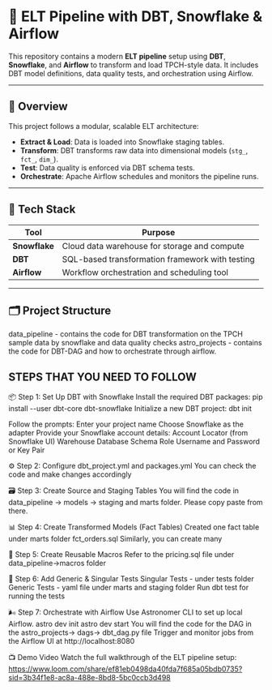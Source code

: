 # 🧊 ELT Pipeline with DBT, Snowflake & Airflow

This repository contains a modern **ELT pipeline** setup using **DBT**, **Snowflake**, and **Airflow** to transform and load TPCH-style data. It includes DBT model definitions, data quality tests, and orchestration using Airflow.

---

## 🚀 Overview

This project follows a modular, scalable ELT architecture:

- **Extract & Load**: Data is loaded into Snowflake staging tables.
- **Transform**: DBT transforms raw data into dimensional models (`stg_`, `fct_`, `dim_`).
- **Test**: Data quality is enforced via DBT schema tests.
- **Orchestrate**: Apache Airflow schedules and monitors the pipeline runs.

---

## 🧱 Tech Stack

| Tool      | Purpose                              |
|-----------|--------------------------------------|
| **Snowflake** | Cloud data warehouse for storage and compute |
| **DBT**   | SQL-based transformation framework with testing |
| **Airflow** | Workflow orchestration and scheduling tool |

---

## 🗂️ Project Structure
data_pipeline - contains the code for DBT transformation on the TPCH sample data by snowflake and data quality checks
astro_projects - contains the code for DBT-DAG and how to orchestrate through airflow.

## STEPS THAT YOU NEED TO FOLLOW

📦 Step 1: Set Up DBT with Snowflake
Install the required DBT packages:
pip install --user dbt-core dbt-snowflake
Initialize a new DBT project:
dbt init

Follow the prompts:
Enter your project name
Choose Snowflake as the adapter
Provide your Snowflake account details:
Account Locator (from Snowflake UI)
Warehouse
Database
Schema
Role
Username and Password or Key Pair

⚙️ Step 2: Configure dbt_project.yml and packages.yml
You can check the code and make changes accordingly

🗃️ Step 3: Create Source and Staging Tables
You will find the code in
data_pipeline -> models -> staging and marts folder.
Please copy paste from there.

📊 Step 4: Create Transformed Models (Fact Tables)
Created one fact table under marts folder fct_orders.sql
Similarly, you can create many

🔁 Step 5: Create Reusable Macros
Refer to the pricing.sql file under data_pipeline->macros folder

🧪 Step 6: Add Generic & Singular Tests
Singular Tests - under tests folder
Generic Tests - yaml file under marts and staging folder
Run dbt test for running the tests

🌬️ Step 7: Orchestrate with Airflow
Use Astronomer CLI to set up local Airflow.
astro dev init
astro dev start
You will find the code for the DAG in the astro_projects-> dags-> dbt_dag.py file
Trigger and monitor jobs from the Airflow UI at http://localhost:8080

📺 Demo Video
Watch the full walkthrough of the ELT pipeline setup: https://www.loom.com/share/ef81eb0498da40fda7f685a05bdb0735?sid=3b34f1e8-ac8a-488e-8bd8-5bc0ccb3d498
 








